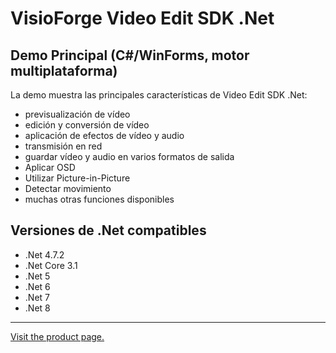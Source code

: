 ﻿# VisioForge Video Edit SDK .Net

## Demo Principal (C#/WinForms, motor multiplataforma)

La demo muestra las principales características de Video Edit SDK .Net:

* previsualización de vídeo
* edición y conversión de vídeo
* aplicación de efectos de vídeo y audio
* transmisión en red
* guardar vídeo y audio en varios formatos de salida
* Aplicar OSD
* Utilizar Picture-in-Picture
* Detectar movimiento
* muchas otras funciones disponibles

## Versiones de .Net compatibles

* .Net 4.7.2
* .Net Core 3.1
* .Net 5
* .Net 6
* .Net 7
* .Net 8

---

[Visit the product page.](https://www.visioforge.com/video-edit-sdk-net)
